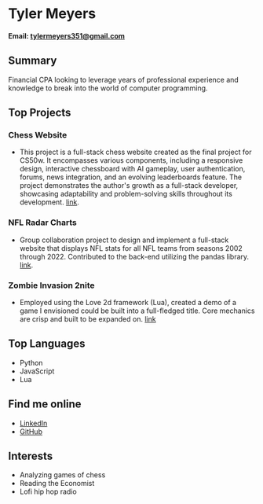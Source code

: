 # Tyler Meyers
#### Email: tylermeyers351@gmail.com

## Summary

Financial CPA looking to leverage years of professional experience and knowledge to break into the world of computer programming.

## Top Projects

### Chess Website
- This project is a full-stack chess website created as the final project for CS50w. It encompasses various components, including a responsive design, interactive chessboard with AI gameplay, user authentication, forums, news integration, and an evolving leaderboards feature. The project demonstrates the author's growth as a full-stack developer, showcasing adaptability and problem-solving skills throughout its development. [link](https://github.com/tylermeyers351/CS50W-Final-Project-Chess-Website).

### NFL Radar Charts
- Group collaboration project to design and implement a full-stack website that displays NFL stats for all NFL teams from seasons 2002 through 2022. Contributed to the back-end utilizing the pandas library. [link](https://github.com/tylermeyers351/NFL-Radar-Charts).

### Zombie Invasion 2nite
- Employed using the Love 2d framework (Lua), created a demo of a game I envisioned could be built into a full-fledged title. Core mechanics are crisp and built to be expanded on. [link](https://github.com/tylermeyers351/CS50-Final-Project-Love2d)

## Top Languages

- Python
- JavaScript
- Lua

## Find me online
- [LinkedIn](www.linkedin.com/in/tyler-meyers-cpa)
- [GitHub](www.github.com/tylermeyers351)

## Interests
- Analyzing games of chess
- Reading the Economist
- Lofi hip hop radio
